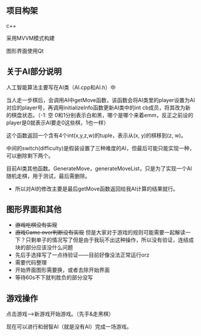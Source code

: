 ## 项目构架

c++

采用MVVM模式构建

图形界面使用Qt

## 关于AI部分说明

人工智能算法主要写在AI类（AI.cpp和AI.h）中

当人走一步棋后，会调用AI中getMove函数，该函数会将AI类里的player设置为AI对应的player号，再调用initializeInfo函数更新AI类中的int cb成员，将其改为新的棋盘状态。（-1: 空 0和1分别表示白和黑，哪个是哪个来着emm，反正之前设的player是0就表示AI要走0这些棋，1也一样）

这个函数返回一个含有4个int(x,y,z,w)的tuple，表示从(x, y)的棋移到(z, w)。

中间的switch(difficulty)是假装设置了三种难度的AI，但最后可能只能实现一种，可以删除剩下两个。

目前AI类其他函数。GenerateMove，generateMoveList，只是为了实现一个AI随机走棋，用于测试，最后需删除。

- 所以对AI的修改主要是最后getMove函数返回给我AI计算的结果就行。

## 图形界面和其他

- ~~游戏吃棋没有实现~~
- ~~游戏Game over判断没有实现~~ 但是大家对于游戏的规则可能需要一起解读一下？只剩单子的情况写了但是由于我玩不出这种操作，所以没有验证，连结成块的部分应该没什么问题
- 先后手选择写了一点待验证——目前好像没法正常运行orz
- 需要代码整理
- 开始界面图形需要换，或者去除开始界面
- 等待60s不下就判胜负的部分没写

## 游戏操作

点击游戏—>新游戏开始游戏。（先手&走黑棋）

现在可以进行和弱智AI（就是没有AI）完成一场游戏。